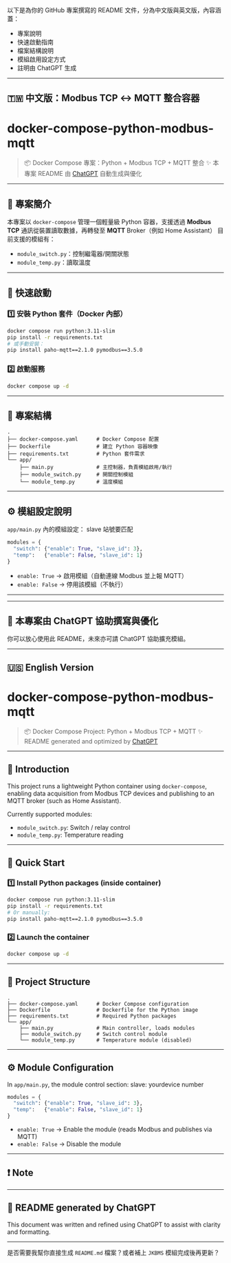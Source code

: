 以下是為你的 GitHub 專案撰寫的 README 文件，分為中文版與英文版，內容涵蓋：

* 專案說明
* 快速啟動指南
* 檔案結構說明
* 模組啟用設定方式
* 註明由 ChatGPT 生成

---

## 🇹🇼 中文版：Modbus TCP ↔ MQTT 整合容器

# docker-compose-python-modbus-mqtt

> 📦 Docker Compose 專案：Python + Modbus TCP + MQTT 整合
> ✨ 本專案 README 由 [ChatGPT](https://openai.com/chatgpt) 自動生成與優化

---

## 📘 專案簡介

本專案以 `docker-compose` 管理一個輕量級 Python 容器，支援透過 **Modbus TCP** 通訊從裝置讀取數據，再轉發至 **MQTT** Broker（例如 Home Assistant）
目前支援的模組有：

* `module_switch.py`：控制繼電器/開關狀態
* `module_temp.py`：讀取溫度 

---

## 🚀 快速啟動

### 1️⃣ 安裝 Python 套件（Docker 內部）

```bash
docker compose run python:3.11-slim
pip install -r requirements.txt
# 或手動安裝：
pip install paho-mqtt==2.1.0 pymodbus==3.5.0
```

### 2️⃣ 啟動服務

```bash
docker compose up -d
```

---

## 📁 專案結構

```
.
├── docker-compose.yaml      # Docker Compose 配置
├── Dockerfile               # 建立 Python 容器映像
├── requirements.txt         # Python 套件需求
└── app/
    ├── main.py              # 主控制器，負責模組啟用/執行
    ├── module_switch.py     # 開關控制模組
    └── module_temp.py       # 溫度模組
```

---

## ⚙️ 模組設定說明

`app/main.py` 內的模組設定：
slave 站號要匹配

```python
modules = {
  "switch": {"enable": True, "slave_id": 3},
  "temp":   {"enable": False, "slave_id": 1}
}
```

* `enable: True` → 啟用模組（自動連線 Modbus 並上報 MQTT）
* `enable: False` → 停用該模組（不執行）

---


---

## 🧠 本專案由 ChatGPT 協助撰寫與優化

你可以放心使用此 README，未來亦可請 ChatGPT 協助擴充模組。

---

## 🇺🇸 English Version

# docker-compose-python-modbus-mqtt

> 📦 Docker Compose Project: Python + Modbus TCP + MQTT
> ✨ README generated and optimized by [ChatGPT](https://openai.com/chatgpt)

---

## 📘 Introduction

This project runs a lightweight Python container using `docker-compose`, enabling data acquisition from Modbus TCP devices and publishing to an MQTT broker (such as Home Assistant).

Currently supported modules:

* `module_switch.py`: Switch / relay control
* `module_temp.py`: Temperature reading

---

## 🚀 Quick Start

### 1️⃣ Install Python packages (inside container)

```bash
docker compose run python:3.11-slim
pip install -r requirements.txt
# Or manually:
pip install paho-mqtt==2.1.0 pymodbus==3.5.0
```

### 2️⃣ Launch the container

```bash
docker compose up -d
```

---

## 📁 Project Structure

```
.
├── docker-compose.yaml      # Docker Compose configuration
├── Dockerfile               # Dockerfile for the Python image
├── requirements.txt         # Required Python packages
└── app/
    ├── main.py              # Main controller, loads modules
    ├── module_switch.py     # Switch control module
    └── module_temp.py       # Temperature module (disabled)
```

---

## ⚙️ Module Configuration

In `app/main.py`, the module control section:
slave: yourdevice number

```python
modules = {
  "switch": {"enable": True, "slave_id": 3},
  "temp":   {"enable": False, "slave_id": 1}
}
```

* `enable: True` → Enable the module (reads Modbus and publishes via MQTT)
* `enable: False` → Disable the module

---

## ❗ Note


---

## 🧠 README generated by ChatGPT

This document was written and refined using ChatGPT to assist with clarity and formatting.

---

是否需要我幫你直接生成 `README.md` 檔案？或者補上 `JKBMS` 模組完成後再更新？

